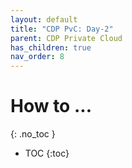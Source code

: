 ```yaml
---
layout: default
title: "CDP PvC: Day-2"
parent: CDP Private Cloud
has_children: true
nav_order: 8
---
```


# How to ...
{: .no_toc }

- TOC
{:toc}


